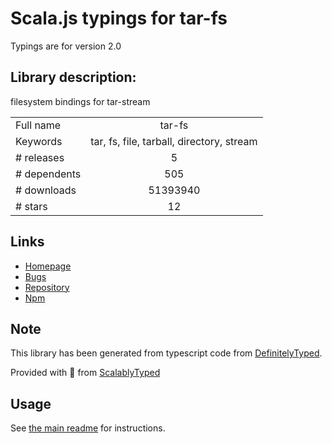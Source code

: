 
# Scala.js typings for tar-fs

Typings are for version 2.0

## Library description:
filesystem bindings for tar-stream

|                    |                 |
| ------------------ | :-------------: |
| Full name          | tar-fs |
| Keywords           | tar, fs, file, tarball, directory, stream |
| # releases         | 5 |
| # dependents       | 505 |
| # downloads        | 51393940 |
| # stars            | 12 |

## Links
- [Homepage](https://github.com/mafintosh/tar-fs)
- [Bugs](https://github.com/mafintosh/tar-fs/issues)
- [Repository](https://github.com/mafintosh/tar-fs)
- [Npm](https://www.npmjs.com/package/tar-fs)
    


## Note
This library has been generated from typescript code from [DefinitelyTyped](https://definitelytyped.org).

Provided with :purple_heart: from [ScalablyTyped](https://github.com/oyvindberg/ScalablyTyped)

## Usage
See [the main readme](../../readme.md) for instructions.


